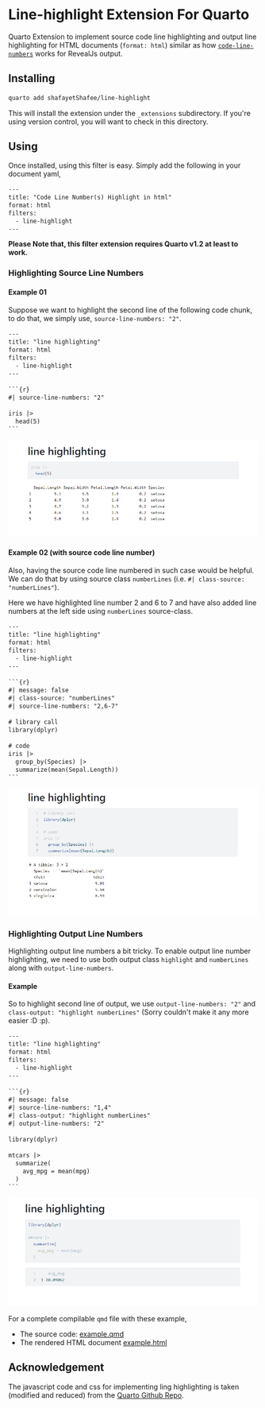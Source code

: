 # Line-highlight Extension For Quarto

Quarto Extension to implement source code line highlighting and output line highlighting for HTML documents (`format: html`) similar as how [`code-line-numbers`](https://quarto.org/docs/presentations/revealjs/index.html#line-highlighting) works for RevealJs output.

## Installing

```bash
quarto add shafayetShafee/line-highlight
```

This will install the extension under the `_extensions` subdirectory.
If you're using version control, you will want to check in this directory.

## Using

Once installed, using this filter is easy. Simply add the following in your document yaml,

```
---
title: "Code Line Number(s) Highlight in html"
format: html
filters:
  - line-highlight
---
```
**Please Note that, this filter extension requires Quarto v1.2 at least to work.**

### Highlighting Source Line Numbers

#### Example 01

Suppose we want to highlight the second line of the following code chunk, to do that, we simply use, `source-line-numbers: "2"`.

~~~
---
title: "line highlighting"
format: html
filters:
  - line-highlight
---

```{r}
#| source-line-numbers: "2"

iris |> 
  head(5)
```
~~~

<img src="example-images/line-highlight01.png" alt="Example-01" width="600" />

#### Example 02 (with source code line number)

Also, having the source code line numbered in such case would be helpful. We can do that by using source class `numberLines` (i.e. `#| class-source: "numberLines"`).

Here we have highlighted line number 2 and 6 to 7 and have also added line numbers at the left side using `numberLines` source-class.

~~~
---
title: "line highlighting"
format: html
filters:
  - line-highlight
---

```{r}
#| message: false
#| class-source: "numberLines"
#| source-line-numbers: "2,6-7"

# library call
library(dplyr)

# code
iris |> 
  group_by(Species) |> 
  summarize(mean(Sepal.Length))
```
~~~

<img src="example-images/line-highlight02.png" alt="Example-02" width="600" />

### Highlighting Output Line Numbers

Highlighting output line numbers a bit tricky. To enable output line number highlighting, we need to use both output class `highlight` and `numberLines` along with `output-line-numbers`.


#### Example

So to highlight second line of output, we use `output-line-numbers: "2"` and `class-output: "highlight numberLines"` (Sorry couldn't make it any more easier :D :p).

~~~
---
title: "line highlighting"
format: html
filters:
  - line-highlight
---

```{r}
#| message: false
#| source-line-numbers: "1,4"
#| class-output: "highlight numberLines"
#| output-line-numbers: "2"

library(dplyr)

mtcars |> 
  summarize(
    avg_mpg = mean(mpg)
  )
```
~~~

<img src="example-images/line-highlight03.png" alt="Example" width="600" />


For a complete compilable `qmd` file with these example,

- The source code: [example.qmd](example.qmd) 
- The rendered HTML document [example.html](https://shafayetshafee.github.io/line-highlight/example.html)


## Acknowledgement

The javascript code and css for implementing ling highlighting is taken (modified and reduced) from the [Quarto Github Repo](https://github.com/quarto-dev/quarto-cli/tree/main/src/resources/formats/revealjs/plugins/line-highlight).